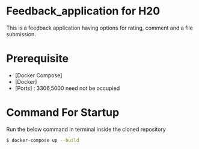 # Feedback_application for H20

This is a feedback application having options for rating, comment and a file submission. 

# Prerequisite

* [Docker Compose]
* [Docker]
* [Ports] : 3306,5000 need not be occupied

# Command For Startup

Run the below command in terminal inside the cloned repository

```sh
$ docker-compose up --build
```
